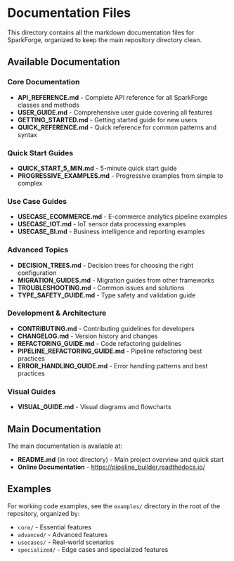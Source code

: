 # Documentation Files

This directory contains all the markdown documentation files for SparkForge, organized to keep the main repository directory clean.

## Available Documentation

### Core Documentation
- **API_REFERENCE.md** - Complete API reference for all SparkForge classes and methods
- **USER_GUIDE.md** - Comprehensive user guide covering all features
- **GETTING_STARTED.md** - Getting started guide for new users
- **QUICK_REFERENCE.md** - Quick reference for common patterns and syntax

### Quick Start Guides
- **QUICK_START_5_MIN.md** - 5-minute quick start guide
- **PROGRESSIVE_EXAMPLES.md** - Progressive examples from simple to complex

### Use Case Guides
- **USECASE_ECOMMERCE.md** - E-commerce analytics pipeline examples
- **USECASE_IOT.md** - IoT sensor data processing examples
- **USECASE_BI.md** - Business intelligence and reporting examples

### Advanced Topics
- **DECISION_TREES.md** - Decision trees for choosing the right configuration
- **MIGRATION_GUIDES.md** - Migration guides from other frameworks
- **TROUBLESHOOTING.md** - Common issues and solutions
- **TYPE_SAFETY_GUIDE.md** - Type safety and validation guide

### Development & Architecture
- **CONTRIBUTING.md** - Contributing guidelines for developers
- **CHANGELOG.md** - Version history and changes
- **REFACTORING_GUIDE.md** - Code refactoring guidelines
- **PIPELINE_REFACTORING_GUIDE.md** - Pipeline refactoring best practices
- **ERROR_HANDLING_GUIDE.md** - Error handling patterns and best practices

### Visual Guides
- **VISUAL_GUIDE.md** - Visual diagrams and flowcharts

## Main Documentation

The main documentation is available at:
- **README.md** (in root directory) - Main project overview and quick start
- **Online Documentation** - https://pipeline_builder.readthedocs.io/

## Examples

For working code examples, see the `examples/` directory in the root of the repository, organized by:
- `core/` - Essential features
- `advanced/` - Advanced features
- `usecases/` - Real-world scenarios
- `specialized/` - Edge cases and specialized features
